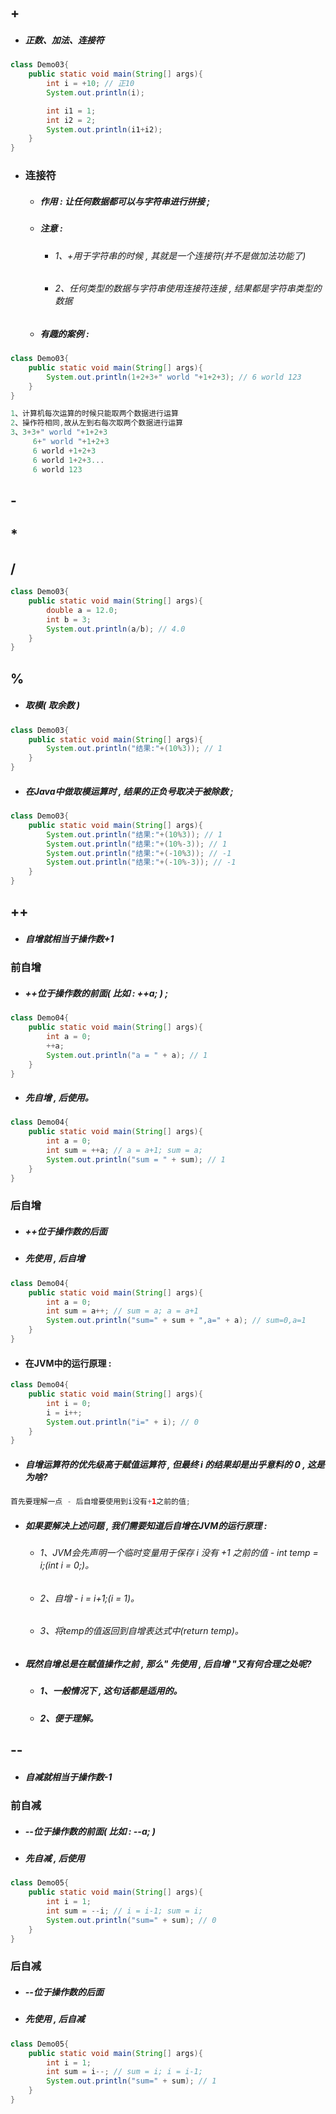 ## +

* ##### 正数、加法、连接符

```java
class Demo03{
    public static void main(String[] args){
        int i = +10; // 正10
        System.out.println(i);

        int i1 = 1;
        int i2 = 2;
        System.out.println(i1+i2);
    }
}
```

* ### 连接符

  * ##### 作用 : 让任何数据都可以与字符串进行拼接 ;
  * ##### 注意 :

    * ###### 1、+用于字符串的时候 , 其就是一个连接符\(并不是做加法功能了\)
    * ###### 2、任何类型的数据与字符串使用连接符连接 , 结果都是字符串类型的数据
  * ##### 有趣的案例 :

```java
class Demo03{
    public static void main(String[] args){
        System.out.println(1+2+3+" world "+1+2+3); // 6 world 123
    }
}

1、计算机每次运算的时候只能取两个数据进行运算
2、操作符相同,故从左到右每次取两个数据进行运算
3、3+3+" world "+1+2+3
     6+" world "+1+2+3
     6 world +1+2+3
     6 world 1+2+3...
     6 world 123
```

## -

## \*

## /

```java
class Demo03{
    public static void main(String[] args){
        double a = 12.0;
        int b = 3;
        System.out.println(a/b); // 4.0
    }
}
```

## %

* ##### 取模\( 取余数 \)

```java
class Demo03{
    public static void main(String[] args){
        System.out.println("结果:"+(10%3)); // 1
    }
}
```

* ##### 在Java中做取模运算时 , 结果的正负号取决于被除数 ;

```java
class Demo03{
    public static void main(String[] args){
        System.out.println("结果:"+(10%3)); // 1
        System.out.println("结果:"+(10%-3)); // 1
        System.out.println("结果:"+(-10%3)); // -1
        System.out.println("结果:"+(-10%-3)); // -1
    }
}
```

## ++

* ##### 自增就相当于操作数+1

### 前自增

* ##### ++位于操作数的前面\( 比如 : ++a; \) ;

```java
class Demo04{
    public static void main(String[] args){
        int a = 0;
        ++a;
        System.out.println("a = " + a); // 1
    }
}
```

* ##### 先自增 , 后使用。

```java
class Demo04{
    public static void main(String[] args){
        int a = 0;
        int sum = ++a; // a = a+1; sum = a;
        System.out.println("sum = " + sum); // 1
    }
}
```

### 后自增

* ##### ++位于操作数的后面
* ##### 先使用 , 后自增

```java
class Demo04{
    public static void main(String[] args){
        int a = 0;
        int sum = a++; // sum = a; a = a+1
        System.out.println("sum=" + sum + ",a=" + a); // sum=0,a=1
    }
}
```

* #### 在JVM中的运行原理 :

```java
class Demo04{
    public static void main(String[] args){
        int i = 0;
        i = i++;
        System.out.println("i=" + i); // 0
    }
}
```

* ##### 自增运算符的优先级高于赋值运算符 , 但最终 i 的结果却是出乎意料的 0 , 这是为啥?

```java
首先要理解一点 - 后自增要使用到i没有+1之前的值;
```

* ##### 如果要解决上述问题 , 我们需要知道后自增在JVM的运行原理 :

  * ###### 1、JVM会先声明一个临时变量用于保存 i 没有 +1 之前的值 - int temp = i;\(int i = 0;\)。
  * ###### 2、自增 - i = i+1;\(i = 1\)。
  * ###### 3、将temp的值返回到自增表达式中\(return temp\)。
* ##### 既然自增总是在赋值操作之前 , 那么" 先使用 , 后自增 "又有何合理之处呢?

  * ##### 1、一般情况下 , 这句话都是适用的。
  * ##### 2、便于理解。

## --

* ##### 自减就相当于操作数-1

### 前自减

* ##### --位于操作数的前面\( 比如 : --a; \)
* ##### 先自减 , 后使用

```java
class Demo05{
    public static void main(String[] args){
        int i = 1;
        int sum = --i; // i = i-1; sum = i;
        System.out.println("sum=" + sum); // 0
    }
}
```

### 后自减

* ##### --位于操作数的后面
* ##### 先使用 , 后自减

```java
class Demo05{
	public static void main(String[] args){
		int i = 1;
		int sum = i--; // sum = i; i = i-1;
		System.out.println("sum=" + sum); // 1
	}
}
```



